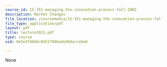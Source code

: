 ```yaml
---
course_id: 15-351-managing-the-innovation-process-fall-2002
description: Market Changes
file_location: /coursemedia/15-351-managing-the-innovation-process-fall-2002/0e5e37404bc0451788bade49daccebe8_lecture2021.pdf
file_type: application/pdf
layout: pdf
title: lecture2021.pdf
type: course
uid: 0e5e37404bc0451788bade49daccebe8

---
```

None